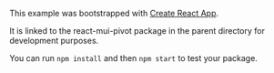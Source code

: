 This example was bootstrapped with [Create React App](https://github.com/facebook/create-react-app).

It is linked to the react-mui-pivot package in the parent directory for development purposes.

You can run `npm install` and then `npm start` to test your package.
